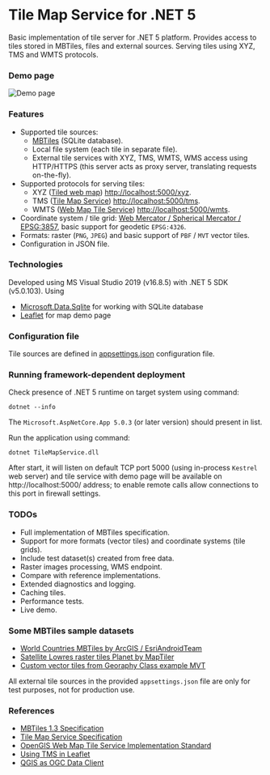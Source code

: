 # Tile Map Service for .NET 5
Basic implementation of tile server for .NET 5 platform. Provides access to tiles stored in MBTiles, files and external sources. Serving tiles using XYZ, TMS and WMTS protocols.

### Demo page
![Demo page](https://github.com/apdevelop/tile-map-service-net5/blob/master/Docs/demo-page.png)

### Features
* Supported tile sources:
  * [MBTiles](https://github.com/mapbox/mbtiles-spec) (SQLite database).
  * Local file system (each tile in separate file).
  * External tile services with XYZ, TMS, WMTS, WMS access using HTTP/HTTPS (this server acts as proxy server, translating requests on-the-fly).
* Supported protocols for serving tiles: 
  * XYZ ([Tiled web map](https://en.wikipedia.org/wiki/Tiled_web_map)) [http://localhost:5000/xyz](http://localhost:5000/xyz/{tileset}/?x={x}&y={y}&z={z}).
  * TMS ([Tile Map Service](https://en.wikipedia.org/wiki/Tile_Map_Service)) [http://localhost:5000/tms](http://localhost:5000/tms).
  * WMTS ([Web Map Tile Service](https://en.wikipedia.org/wiki/Web_Map_Tile_Service))  [http://localhost:5000/wmts](http://localhost:5000/wmts?request=GetCapabilities).
* Coordinate system / tile grid: [Web Mercator / Spherical Mercator / EPSG:3857](https://en.wikipedia.org/wiki/Web_Mercator_projection), basic support for geodetic `EPSG:4326`.
* Formats: raster (`PNG`, `JPEG`) and basic support of `PBF` / `MVT` vector tiles.
* Configuration in JSON file.

### Technologies
Developed using MS Visual Studio 2019 (v16.8.5) with .NET 5 SDK (v5.0.103).
Using
* [Microsoft.Data.Sqlite](https://docs.microsoft.com/ru-ru/dotnet/standard/data/sqlite/) for working with SQLite database
* [Leaflet](https://github.com/Leaflet) for map demo page

### Configuration file

Tile sources are defined in [appsettings.json](https://github.com/apdevelop/tile-map-service-net5/blob/master/Docs/appsettings.md) configuration file.

### Running framework-dependent deployment

Check presence of .NET 5 runtime on target system using command:

`dotnet --info`

The `Microsoft.AspNetCore.App 5.0.3` (or later version) should present in list.

Run the application using command:

`dotnet TileMapService.dll`

After start, it will listen on default TCP port 5000 (using in-process `Kestrel` web server) 
and tile service with demo page will be available on http://localhost:5000/ address; to enable remote calls allow connections to this port in firewall settings.

### TODOs
* Full implementation of MBTiles specification.
* Support for more formats (vector tiles) and coordinate systems (tile grids).
* Include test dataset(s) created from free data.
* Raster images processing, WMS endpoint.
* Compare with reference implementations.
* Extended diagnostics and logging.
* Caching tiles.
* Performance tests.
* Live demo.

### Some MBTiles sample datasets
* [World Countries MBTiles by ArcGIS / EsriAndroidTeam](https://www.arcgis.com/home/item.html?id=7b650618563741ca9a5186c1aa69126e)
* [Satellite Lowres raster tiles Planet by MapTiler](https://data.maptiler.com/downloads/dataset/satellite-lowres/)
* [Custom vector tiles from Georaphy Class example MVT](https://github.com/klokantech/vector-tiles-sample/releases/tag/v1.0)

All external tile sources in the provided `appsettings.json` file are only for test purposes, not for production use.

### References
* [MBTiles 1.3 Specification](https://github.com/mapbox/mbtiles-spec/blob/master/1.3/spec.md)
* [Tile Map Service Specification](https://wiki.osgeo.org/index.php?title=Tile_Map_Service_Specification)
* [OpenGIS Web Map Tile Service Implementation Standard](https://www.ogc.org/standards/wmts)
* [Using TMS in Leaflet](https://leafletjs.com/examples/wms/wms.html)
* [QGIS as OGC Data Client](https://docs.qgis.org/2.18/en/docs/user_manual/working_with_ogc/ogc_client_support.html)
